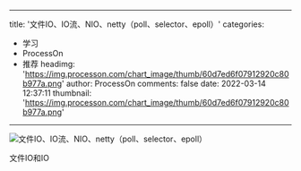 
---
title: '文件IO、IO流、NIO、netty（poll、selector、epoll）'
categories: 
 - 学习
 - ProcessOn
 - 推荐
headimg: 'https://img.processon.com/chart_image/thumb/60d7ed6f07912920c80b977a.png'
author: ProcessOn
comments: false
date: 2022-03-14 12:37:11
thumbnail: 'https://img.processon.com/chart_image/thumb/60d7ed6f07912920c80b977a.png'
---

<div>   
<img class="thumb" alt="文件IO、IO流、NIO、netty（poll、selector、epoll）" src="https://img.processon.com/chart_image/thumb/60d7ed6f07912920c80b977a.png" referrerpolicy="no-referrer">
<p>文件IO和IO</p>  
</div>
            